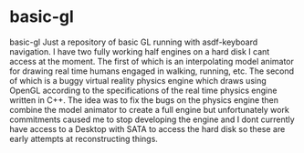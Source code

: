 # basic-gl
basic-gl
Just a repository of basic GL running with asdf-keyboard navigation.
I have two fully working half engines on a hard disk I cant access at the moment. The first of which is an interpolating model animator for drawing real time humans engaged in walking, running, etc. The second of which is a buggy virtual reality physics engine which draws using OpenGL according to the specifications of the real time physics engine written in C++. The idea was to fix the bugs on the physics engine then combine the model animator to create a full engine but unfortunately work commitments caused me to stop developing the engine and I dont currently have access to a Desktop with SATA  to access the hard disk so these are early attempts at reconstructing things.
